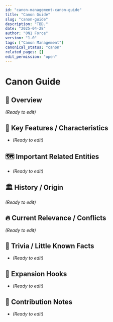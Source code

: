 ```yaml
---
id: "canon-management-canon-guide"
title: "Canon Guide"
slug: "canon-guide"
description: "TBD."
date: "2025-04-28"
author: "0N1 Force"
version: "1.0"
tags: ["Canon Management"]
canonical_status: "canon"
related_pages: []
edit_permission: "open"
---
```


# Canon Guide

## 📖 Overview
_(Ready to edit)_

## 🧩 Key Features / Characteristics
- _(Ready to edit)_

## 🗺️ Important Related Entities
- _(Ready to edit)_

## 🏛 History / Origin
_(Ready to edit)_

## 🔥 Current Relevance / Conflicts
_(Ready to edit)_

## 🎯 Trivia / Little Known Facts
- _(Ready to edit)_

## 🚀 Expansion Hooks
- _(Ready to edit)_

## 🚀 Contribution Notes
- _(Ready to edit)_
